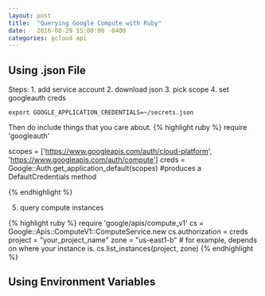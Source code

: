 ```yaml
---
layout: post
title:  "Querying Google Compute with Ruby"
date:   2016-08-29 15:00:00 -0400
categories: gcloud api
---
```


<h2>Using .json File</h2>
Steps:
1. add service account
2. download json
3. pick scope
4. set googleauth creds

`export GOOGLE_APPLICATION_CREDENTIALS=~/secrets.json`

Then do include things that you care about.
{% highlight ruby %}
require 'googleauth'

scopes = ['https://www.googleapis.com/auth/cloud-platform',
          'https://www.googleapis.com/auth/compute']
creds = Google::Auth.get_application_default(scopes) #produces a DefaultCredentials method

{% endhighlight %}

5. query compute instances

{% highlight ruby %}
require 'google/apis/compute_v1'
cs = Google::Apis::ComputeV1::ComputeService.new
cs.authorization = creds
project = "your_project_name"
zone = "us-east1-b" # for example, depends on where your instance is.
cs.list_instances(project, zone)
{% endhighlight %}

<h2>Using Environment Variables</h2>
